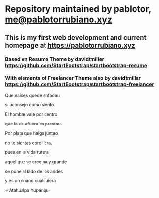 # Repository maintained by pablotor, me@pablotorrubiano.xyz

## This is my first web development and current homepage at https://pablotorrubiano.xyz

### Based on Resume Theme by davidtmiller https://github.com/StartBootstrap/startbootstrap-resume
### With elements of Freelancer Theme also by davidtmiller https://github.com/StartBootstrap/startbootstrap-freelancer




Que naides quede enfadau

si aconsejo como siento.

El hombre vale por dentro

que lo de afuera es prestau.

Por plata que haiga juntao

no te sientas cordillera,

pues en la vida rutera

aquel que se cree muy grande

se pone al lado de los andes

y es un enano cualquiera

~ Atahualpa Yupanqui

